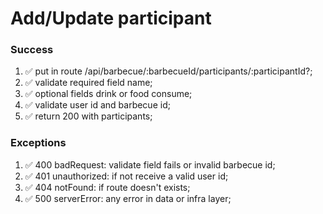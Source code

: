 # Add/Update participant

### Success

1. ✅ put in route /api/barbecue/:barbecueId/participants/:participantId?;
2. ✅ validate required field name;
3. ✅ optional fields drink or food consume;
4. ✅ validate user id and barbecue id;
5. ✅ return 200 with participants;

### Exceptions

1. ✅ 400 badRequest: validate field fails or invalid barbecue id;
2. ✅ 401 unauthorized: if not receive a valid user id;
3. ✅ 404 notFound: if route doesn't exists;
4. ✅ 500 serverError: any error in data or infra layer;
